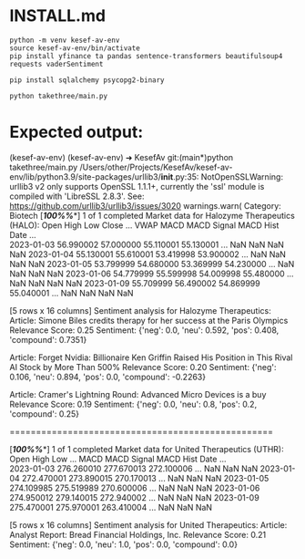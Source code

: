 # INSTALL.md

```
python -m venv kesef-av-env
source kesef-av-env/bin/activate
pip install yfinance ta pandas sentence-transformers beautifulsoup4 requests vaderSentiment 

pip install sqlalchemy psycopg2-binary

python takethree/main.py
```

# Expected output:

(kesef-av-env) (kesef-av-env) ➜  KesefAv git:(main*)python takethree/main.py
/Users/other/Projects/KesefAv/kesef-av-env/lib/python3.9/site-packages/urllib3/__init__.py:35: NotOpenSSLWarning: urllib3 v2 only supports OpenSSL 1.1.1+, currently the 'ssl' module is compiled with 'LibreSSL 2.8.3'. See: https://github.com/urllib3/urllib3/issues/3020
  warnings.warn(
Category: Biotech
[*********************100%%**********************]  1 of 1 completed
Market data for Halozyme Therapeutics (HALO):
                 Open       High        Low      Close  ...  VWAP  MACD  MACD Signal  MACD Hist
Date                                                    ...                                    
2023-01-03  56.990002  57.000000  55.110001  55.130001  ...   NaN   NaN          NaN        NaN
2023-01-04  55.130001  55.610001  53.419998  53.900002  ...   NaN   NaN          NaN        NaN
2023-01-05  53.799999  54.680000  53.369999  54.230000  ...   NaN   NaN          NaN        NaN
2023-01-06  54.779999  55.599998  54.009998  55.480000  ...   NaN   NaN          NaN        NaN
2023-01-09  55.709999  56.490002  54.869999  55.040001  ...   NaN   NaN          NaN        NaN

[5 rows x 16 columns]
Sentiment analysis for Halozyme Therapeutics:
Article: Simone Biles credits therapy for her success at the Paris Olympics
Relevance Score: 0.25
Sentiment: {'neg': 0.0, 'neu': 0.592, 'pos': 0.408, 'compound': 0.7351}


Article: Forget Nvidia: Billionaire Ken Griffin Raised His Position in This Rival AI Stock by More Than 500%
Relevance Score: 0.20
Sentiment: {'neg': 0.106, 'neu': 0.894, 'pos': 0.0, 'compound': -0.2263}


Article: Cramer's Lightning Round: Advanced Micro Devices is a buy
Relevance Score: 0.19
Sentiment: {'neg': 0.0, 'neu': 0.8, 'pos': 0.2, 'compound': 0.25}



==================================================

[*********************100%%**********************]  1 of 1 completed
Market data for United Therapeutics (UTHR):
                  Open        High         Low  ...  MACD  MACD Signal  MACD Hist
Date                                            ...                              
2023-01-03  276.260010  277.670013  272.100006  ...   NaN          NaN        NaN
2023-01-04  272.470001  273.890015  270.170013  ...   NaN          NaN        NaN
2023-01-05  274.109985  275.519989  270.600006  ...   NaN          NaN        NaN
2023-01-06  274.950012  279.140015  272.940002  ...   NaN          NaN        NaN
2023-01-09  275.470001  275.970001  263.410004  ...   NaN          NaN        NaN

[5 rows x 16 columns]
Sentiment analysis for United Therapeutics:
Article: Analyst Report: Bread Financial Holdings, Inc.
Relevance Score: 0.21
Sentiment: {'neg': 0.0, 'neu': 1.0, 'pos': 0.0, 'compound': 0.0}
